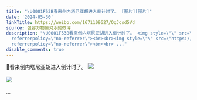 ```yaml
---
title: "\U0001F53B看来倒内塔尼亚胡进入倒计时了。 [图片][图片]"
date: '2024-05-30'
linkTitle: https://weibo.com/1671109627/OgJcsd5Vd
source: 包容万物恒河水的微博
description: "\U0001F53B看来倒内塔尼亚胡进入倒计时了。 <img style=\"\" src=\"https://tvax1.sinaimg.cn/large/639b1bfbly1hq7y6fnsbaj20hu0o4do9.jpg\"
  referrerpolicy=\"no-referrer\"><br><br><img style=\"\" src=\"https://tvax3.sinaimg.cn/large/639b1bfbly1hq7y6j7txej20j60npqc9.jpg\"
  referrerpolicy=\"no-referrer\"><br><br> ..."
disable_comments: true
---
```

🔻看来倒内塔尼亚胡进入倒计时了。 <img style="" src="https://tvax1.sinaimg.cn/large/639b1bfbly1hq7y6fnsbaj20hu0o4do9.jpg" referrerpolicy="no-referrer"><br><br><img style="" src="https://tvax3.sinaimg.cn/large/639b1bfbly1hq7y6j7txej20j60npqc9.jpg" referrerpolicy="no-referrer"><br><br> ...